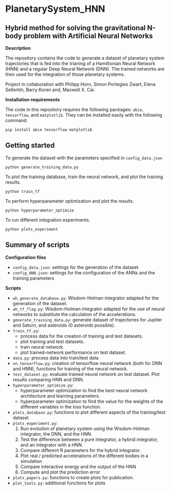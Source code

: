 # PlanetarySystem_HNN
## Hybrid method for solving the gravitational N-body problem with Artificial Neural Networks

**Description**

The repository contains the code to generate a dataset of planetary system trajectories that is fed into the trianing of a Hamiltonian Neural Network (HNN) and a regular Deep Neural Network (DNN).
The trained networks are then used for the integration of those planetary systems. 

Project in collaboration with Philipp Horn, Simon Portegies Zwart, Elena Sellentin, Barry Koren and, Maxwell X. Cai.

**Installation requirements**

The code in this repository requires the following packages: `abie`, `tensorflow`, and `matplotlib`. They can be installed easily with the following command:

    pip install abie tensorflow matplotlib


## Getting started 

To generate the dataset with the parameters specified in `config_data.json`
    
    python generate_training_data.py

To plot the training database, train the neural network, and plot the training results. 
    
    python train_tf

To perform hyperparameter optimization and plot the results.

    python hyperparameter_optimize

To run different integration experiments. 

    python plots_experiment

## Summary of scripts

**Configuration files**
* `config_data.json`: settings for the generation of the dataset
* `config_ANN.json`: settings for the configuration of the ANNs and the training parameters

**Scripts**
* `wh_generate_database.py`: Wisdom-Holman integrator adapted for the generation of the dataset. 
* `wh_tf_flag.py`: Wisdom-Holman integrator adapted for the use of neural networks to substitute the calculation of the accelerations.
* `generate_training_data.py`: generate dataset of trajectories for Jupiter and Saturn, and asteroids (0 asteroids possible). 
* `train_tf.py`: 
    * process data for the creation of training and test datasets.
    * plot training and test datasets.
    * train neural network.
    * plot trained-network performance on test dataset.
* `data.py`: process data into train/test data
* `nn_tensorflow.py`: creation of tensorflow neural network (both for DNN and HNN), functions for training of the neural network.
* `test_dataset.py`: evaluate trained neural network on test dataset. Plot results comparing HNN and DNN.
* `hyperparameter_optimize.py`: 
    * hyperparameter optimization to find the best neural network architecture and learning parameters. 
    * hyperparameter optimization to find the value for the weights of the different variables in the loss function.
* `plots_database.py`: functions to plot different aspects of the training/test dataset
* `plots_experiment.py`: 
    1. Run evolution of planetary system using the Wisdom-Holman integrator, the DNN, and the HNN.    
    2. Test the difference between a pure integrator, a hybrid integrator, and an integrator with a HNN.
    3. Compare different R parameters for the hybrid integrator.
    4. Plot real / predicted accelerations of the different bodies in a simulation
    5. Compare interactive energy and the output of the HNN
    6. Compute and plot the prediction error
* `plots_papers.py`: functions to create plots for publication. 
* `plot_tools.py`: additional functions for plots
